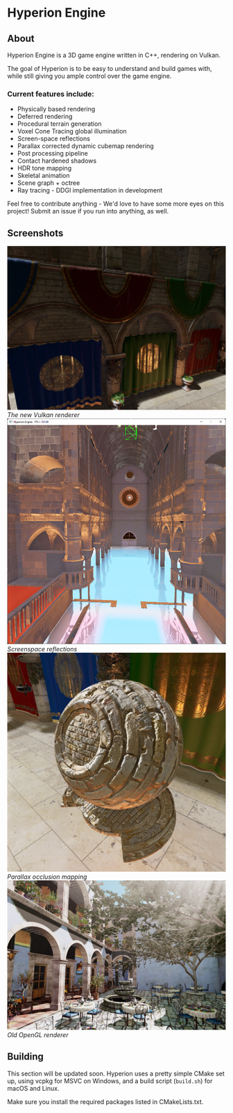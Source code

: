 # Hyperion Engine


## About

Hyperion Engine is a 3D game engine written in C++, rendering on Vulkan.

The goal of Hyperion is to be easy to understand and build games with, while still giving you ample control over the game engine.

### Current features include:
* Physically based rendering
* Deferred rendering
* Procedural terrain generation
* Voxel Cone Tracing global illumination
* Screen-space reflections
* Parallax corrected dynamic cubemap rendering
* Post processing pipeline
* Contact hardened shadows
* HDR tone mapping
* Skeletal animation
* Scene graph + octree
* Ray tracing - DDGI implementation in development

Feel free to contribute anything - We'd love to have some more eyes on this project! Submit an issue if you run into anything, as well.

## Screenshots

![screenshot](/screenshots/sponza-vk.png)
*The new Vulkan renderer*
![screenshot](/screenshots/ssr.png)
*Screenspace reflections*
![screenshot](/screenshots/parallax.png)
*Parallax occlusion mapping*
![screenshot](/screenshots/screenshot1-ogl.PNG)
*Old OpenGL renderer*

## Building

This section will be updated soon. Hyperion uses a pretty simple CMake set up, using vcpkg for MSVC on Windows, and a build script (`build.sh`) for macOS and Linux.

Make sure you install the required packages listed in CMakeLists.txt.
